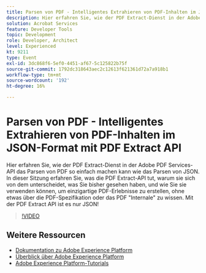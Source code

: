 ```yaml
---
title: Parsen von PDF - Intelligentes Extrahieren von PDF-Inhalten im JSON-Format mit PDF Extract API
description: Hier erfahren Sie, wie der PDF Extract-Dienst in der Adobe PDF Services-API das Parsen von PDF so einfach machen kann wie das Parsen von JSON. In dieser Sitzung erfahren Sie, was die PDF Extract-API tut, warum sie sich von dem unterscheidet, was Sie bisher gesehen haben, und wie Sie sie verwenden können, um einzigartige PDF-Erlebnisse zu erstellen, ohne etwas über die PDF-Spezifikation oder das PDF "Internale" zu wissen. Mit der PDF Extract API ist es nur JSON!
solution: Acrobat Services
feature: Developer Tools
topic: Development
role: Developer, Architect
level: Experienced
kt: 9211
type: Event
exl-id: 3dc868f6-5ef0-4451-af67-5c125822b75f
source-git-commit: 1792dc318643aec2c12613f621361d72a7a918b1
workflow-type: tm+mt
source-wordcount: '192'
ht-degree: 16%

---
```


# Parsen von PDF - Intelligentes Extrahieren von PDF-Inhalten im JSON-Format mit PDF Extract API

Hier erfahren Sie, wie der PDF Extract-Dienst in der Adobe PDF Services-API das Parsen von PDF so einfach machen kann wie das Parsen von JSON. In dieser Sitzung erfahren Sie, was die PDF Extract-API tut, warum sie sich von dem unterscheidet, was Sie bisher gesehen haben, und wie Sie sie verwenden können, um einzigartige PDF-Erlebnisse zu erstellen, ohne etwas über die PDF-Spezifikation oder das PDF &quot;Internale&quot; zu wissen. Mit der PDF Extract API ist es nur JSON!

>[!VIDEO](https://video.tv.adobe.com/v/338096/?quality=12&learn=on&hidetitle=true)

## Weitere Ressourcen

- [Dokumentation zu Adobe Experience Platform](https://experienceleague.adobe.com/docs/experience-platform.html?lang=de)
- [Überblick über Adobe Experience Platform](https://experienceleague.adobe.com/docs/experience-platform/landing/home.html?lang=de)
- [Adobe Experience Platform-Tutorials](https://experienceleague.adobe.com/docs/platform-learn/tutorials/overview.html?lang=de)
